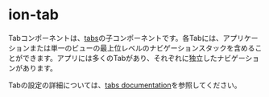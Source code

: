 # ion-tab

Tabコンポーネントは、[tabs](../tabs)の子コンポーネントです。各Tabには、アプリケーションまたは単一のビューの最上位レベルのナビゲーションスタックを含めることができます。アプリには多くのTabがあり、それぞれに独立したナビゲーションがあります。

Tabの設定の詳細については、[tabs documentation](../tabs/)を参照してください。

